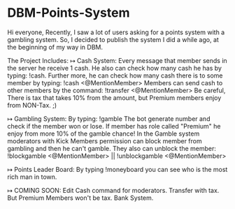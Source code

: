 # DBM-Points-System
Hi everyone, Recently, I saw a lot of users asking for a points system with a gambling system. So, I decided to publish the system I did a while ago, at the beginning of my way in DBM.  

The Project Includes: 
↦ Cash System: 
Every message that member sends in the server he receive 1 cash. 
He also can check how many cash he has by typing: !cash. 
Further more, he can check how many cash there is to some member by typing: !cash <@MentionMember> Members can send cash to other members by the command: !transfer <@MentionMember> Be careful, There is tax that takes 10% from the amount, but Premium members enjoy from NON-Tax. ;)

↦ Gambling System: 
By typing: !gamble The bot generate number and check if the member won or lose.
If member has role called "Premium" he enjoy from more 10% of the gamble chance!
In the Gamble system moderators with Kick Members permission can block member from gambling and then he can't gamble. They also can unblock the member: !blockgamble <@MentionMember> || !unblockgamble <@MentionMember>  

↦ Points Leader Board: 
By typing !moneyboard you can see who is the most rich man in town.  

↦ COMING SOON: 
Edit Cash command for moderators.
Transfer with tax. But Premium Members won't be tax.
Bank System.
